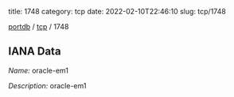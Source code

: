 title: 1748
category: tcp
date: 2022-02-10T22:46:10
slug: tcp/1748

[portdb](/) / [tcp](/category/tcp.html) / 1748


## IANA Data

_Name:_ oracle-em1

_Description:_ oracle-em1

